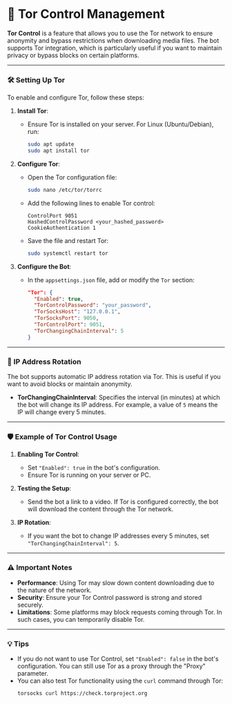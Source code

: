 # 🧅 Tor Control Management

**Tor Control** is a feature that allows you to use the Tor network to ensure anonymity and bypass restrictions when downloading media files. The bot supports Tor integration, which is particularly useful if you want to maintain privacy or bypass blocks on certain platforms.

---

### 🛠 Setting Up Tor

To enable and configure Tor, follow these steps:

1. **Install Tor**:
   - Ensure Tor is installed on your server. For Linux (Ubuntu/Debian), run:
     ```bash
     sudo apt update
     sudo apt install tor
     ```

2. **Configure Tor**:
   - Open the Tor configuration file:
     ```bash
     sudo nano /etc/tor/torrc
     ```
   - Add the following lines to enable Tor control:
     ```
     ControlPort 9051
     HashedControlPassword <your_hashed_password>
     CookieAuthentication 1
     ```
   - Save the file and restart Tor:
     ```bash
     sudo systemctl restart tor
     ```

3. **Configure the Bot**:
   - In the `appsettings.json` file, add or modify the `Tor` section:
     ```json
     "Tor": {
       "Enabled": true,
       "TorControlPassword": "your_password",
       "TorSocksHost": "127.0.0.1",
       "TorSocksPort": 9050,
       "TorControlPort": 9051,
       "TorChangingChainInterval": 5
     }
     ```

---

### 🔄 IP Address Rotation

The bot supports automatic IP address rotation via Tor. This is useful if you want to avoid blocks or maintain anonymity.

- **TorChangingChainInterval**: Specifies the interval (in minutes) at which the bot will change its IP address. For example, a value of `5` means the IP will change every 5 minutes.

---

### 🛡️ Example of Tor Control Usage

1. **Enabling Tor Control**:
   - Set `"Enabled": true` in the bot's configuration.
   - Ensure Tor is running on your server or PC.

2. **Testing the Setup**:
   - Send the bot a link to a video. If Tor is configured correctly, the bot will download the content through the Tor network.

3. **IP Rotation**:
   - If you want the bot to change IP addresses every 5 minutes, set `"TorChangingChainInterval": 5`.

---

### ⚠️ Important Notes

- **Performance**: Using Tor may slow down content downloading due to the nature of the network.
- **Security**: Ensure your Tor Control password is strong and stored securely.
- **Limitations**: Some platforms may block requests coming through Tor. In such cases, you can temporarily disable Tor.

---

### 💡 Tips

- If you do not want to use Tor Control, set `"Enabled": false` in the bot's configuration. You can still use Tor as a proxy through the "Proxy" parameter.
- You can also test Tor functionality using the `curl` command through Tor:
  ```bash
  torsocks curl https://check.torproject.org
  ```